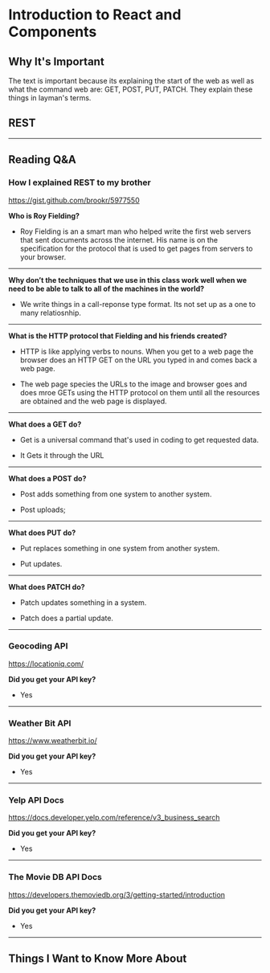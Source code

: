 # Introduction to React and Components

## Why It's Important

The text is important because its explaining the start of the web as well as what the command web are: GET, POST, PUT, PATCH. They explain these things in layman's terms. 

## REST


-----------------

## Reading Q&A

### **How I explained REST to my brother**

<https://gist.github.com/brookr/5977550>

**Who is Roy Fielding?**

- Roy Fielding is an a smart man who helped write the first web servers that sent documents across the internet. His name is on the specification for the protocol that is used to get pages from servers to your browser.

---

**Why don’t the techniques that we use in this class work well when we need to be able to talk to all of the machines in the world?**

- We write things in a call-reponse type format. Its not set up as a one to many relatiosnhip. 

---

**What is the HTTP protocol that Fielding and his friends created?**

- HTTP is like applying verbs to nouns. When you get to a web page the browser does an HTTP GET on the URL you typed in and comes back a web page. 

- The web page species the URLs to the image and browser goes and does mroe GETs using the HTTP protocol on them until all the resources are obtained and the web page is displayed. 

---

**What does a GET do?**

- Get is a universal command that's used in coding to get requested data. 

- It Gets it through the URL

---

**What does a POST do?**

- Post adds something from one system to another system.

- Post uploads;

---

**What does PUT do?**

- Put replaces something in one system from another system.

- Put updates.

---

**What does PATCH do?**

- Patch updates something in a system. 

- Patch does a partial update.

-----------------

### **Geocoding API**

<https://locationiq.com/>

**Did you get your API key?**

- Yes

-----------------

### **Weather Bit API**

<https://www.weatherbit.io/>

**Did you get your API key?**

- Yes

-----------------

### **Yelp API Docs**

<https://docs.developer.yelp.com/reference/v3_business_search>

**Did you get your API key?**

- Yes

-----------------

### **The Movie DB API Docs**

<https://developers.themoviedb.org/3/getting-started/introduction>

**Did you get your API key?**

- Yes

-----------------


## Things I Want to Know More About
